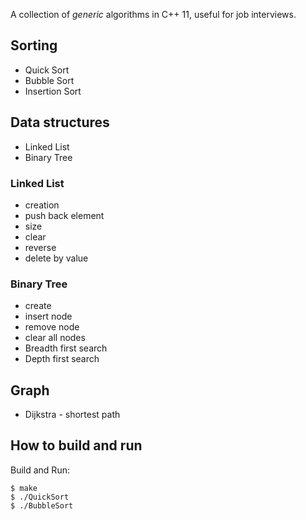 A collection of *generic* algorithms in C++ 11, useful for job interviews.

## Sorting

* Quick Sort
* Bubble Sort
* Insertion Sort

## Data structures

* Linked List
* Binary Tree

### Linked List

* creation
* push back element
* size
* clear
* reverse
* delete by value

### Binary Tree 

 * create 
 * insert node
 * remove node
 * clear all nodes
 * Breadth first search 
 * Depth first search

## Graph

 * Dijkstra - shortest path

## How to build and run 

Build and Run:

    $ make
    $ ./QuickSort
    $ ./BubbleSort
